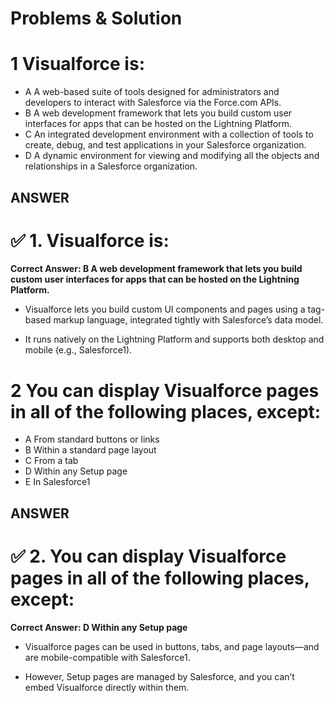 # Problems & Solution

# 1 Visualforce is:

* A A web-based suite of tools designed for administrators and developers to interact with Salesforce via the Force.com APIs.
* B A web development framework that lets you build custom user interfaces for apps that can be hosted on the Lightning Platform.
* C An integrated development environment with a collection of tools to create, debug, and test applications in your Salesforce organization.
* D A dynamic environment for viewing and modifying all the objects and relationships in a Salesforce organization.

## ANSWER

# ✅ 1. Visualforce is:

**Correct Answer: B A web development framework that lets you build custom user interfaces for apps that can be hosted on the Lightning Platform.**

* Visualforce lets you build custom UI components and pages using a tag-based markup language, integrated tightly with Salesforce’s data model.

* It runs natively on the Lightning Platform and supports both desktop and mobile (e.g., Salesforce1).

# 2 You can display Visualforce pages in all of the following places, except:

* A From standard buttons or links
* B Within a standard page layout
* C From a tab
* D Within any Setup page
* E In Salesforce1

## ANSWER

# ✅ 2. You can display Visualforce pages in all of the following places, except:

**Correct Answer: D Within any Setup page**

* Visualforce pages can be used in buttons, tabs, and page layouts—and are mobile-compatible with Salesforce1.

* However, Setup pages are managed by Salesforce, and you can’t embed Visualforce directly within them.